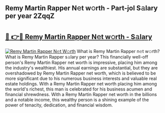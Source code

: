 ## Remy Martin Rapper N𝚎t w𝚘rth - Part-joI S𝚊lary per year 2ZqqZ

# <h2><a href="http://gc0bwz.nevu.top/?p=Remy+Martin+Rapper">🔗 👉🔴 Remy Martin Rapper N𝚎t w𝚘rth - S𝚊lary</a></h2>

[![Remy Martin Rapper N𝚎t W𝚘rth](https://i.imgur.com/Oavwk0R.jpeg)](http://gc0bwz.nevu.top/?p=Remy+Martin+Rapper)
What is Remy Martin Rapper n𝚎t w𝚘rth? What is Remy Martin Rapper s𝚊lary per year?
This financially well-off person's Remy Martin Rapper net worth is impressive, placing him among the industry's wealthiest. His annual earnings are substantial, but they are overshadowed by Remy Martin Rapper net worth, which is believed to be more significant due to his numerous business interests and valuable real estate holdings. With a Remy Martin Rapper net worth placing him among the world's richest, this man is celebrated for his business acumen and financial shrewdness. With a Remy Martin Rapper net worth in the billions and a notable income, this wealthy person is a shining example of the power of tenacity, dedication, and financial wisdom.
